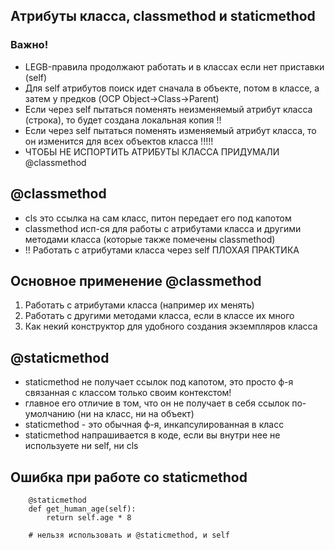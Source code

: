 ## Атрибуты класса, classmethod и staticmethod

### Важно!

- LEGB-правила продолжают работать и в классах если нет приставки (self)
- Для self атрибутов поиск идет сначала в объекте, потом в классе, а затем у предков (OCP Object->Class->Parent)
- Если через self пытаться поменять неизменяемый атрибут класса (строка), то будет создана локальная копия !!
- Если через self пытаться поменять изменяемый атрибут класса, то он изменится для всех объектов класса !!!!!
- ЧТОБЫ НЕ ИСПОРТИТЬ АТРИБУТЫ КЛАССА ПРИДУМАЛИ @classmethod

## @classmethod

- cls это ссылка на сам класс, питон передает его под капотом
- classmethod исп-ся для работы с атрибутами класса и другими методами класса (которые также помечены classmethod)
- !! Работать с атрибутами класса через self ПЛОХАЯ ПРАКТИКА

## Основное применение @classmethod

1. Работать с атрибутами класса (например их менять)
2. Работать с другими методами класса, если в классе их много
3. Как некий конструктор для удобного создания экземпляров класса

## @staticmethod

- staticmethod не получает ссылок под капотом, это просто ф-я связанная с классом только своим контекстом!
- главное его отличие в том, что он не получает в себя ссылок по-умолчанию (ни на класс, ни на объект)
- staticmethod - это обычная ф-я, инкапсулированная в класс
- staticmethod напрашивается в коде, если вы внутри нее не используете ни self, ни cls

## Ошибка при работе со staticmethod

```
    @staticmethod
    def get_human_age(self):
        return self.age * 8
    
    # нельзя использовать и @staticmethod, и self
```
